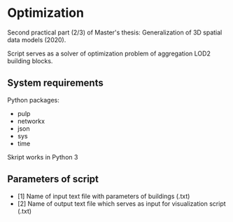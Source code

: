 # Optimization

Second practical part (2/3) of Master's thesis: Generalization of 3D spatial data models (2020).

Script serves as a solver of optimization problem of aggregation LOD2 building blocks. 


## System requirements

Python packages:

* pulp
* networkx
* json
* sys
* time


Skript works in Python 3 


## Parameters of script

* [1] Name of input text file with parameters of buildings (.txt)
* [2] Name of output text file which serves as input for visualization script (.txt)


